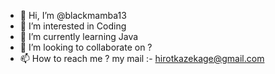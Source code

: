 - 👋 Hi, I’m @blackmamba13
- 👀 I’m interested in Coding
- 🌱 I’m currently learning Java
- 💞️ I’m looking to collaborate on ?
- 📫 How to reach me ? my mail :- hirotkazekage@gmail.com

<!---
blackmamba13/blackmamba13 is a ✨ special ✨ repository because its `README.md` (this file) appears on your GitHub profile.
You can click the Preview link to take a look at your changes.
--->

